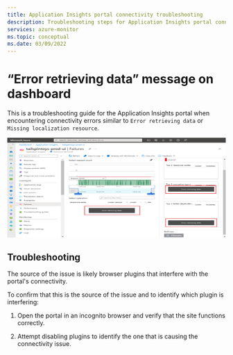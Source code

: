 ```yaml
---
title: Application Insights portal connectivity troubleshooting 
description: Troubleshooting steps for Application Insights portal connectivity issues
services: azure-monitor
ms.topic: conceptual
ms.date: 03/09/2022
---
```


# “Error retrieving data” message on dashboard

This is a troubleshooting guide for the Application Insights portal when encountering connectivity errors similar to `Error retrieving data` or `Missing localization resource`.

  <img src="./media/\troubleshoot-portal-connectivity\troubleshoot-portal-connectivity.png" style="width:10.64552in;height:2.39638in"
    alt="Graphical user interface, text, application, email Description automatically generated" />
    
## Troubleshooting

The source of the issue is likely browser plugins that interfere with the portal's connectivity. 

To confirm that this is the source of the issue and to identify which plugin is interfering:

1. Open the portal in an incognito browser and verify that the site functions correctly.

2. Attempt disabling plugins to identify the one that is causing the connectivity issue.
